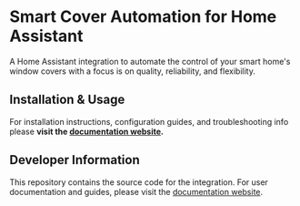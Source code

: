 # Smart Cover Automation for Home Assistant

A Home Assistant integration to automate the control of your smart home's window covers with a focus is on quality, reliability, and flexibility.

## Installation & Usage

For installation instructions, configuration guides, and troubleshooting info please **visit the [documentation website](https://helgeklein.github.io/ha-smart-cover-automation/).**

## Developer Information

This repository contains the source code for the integration. For user documentation and guides, please visit the [documentation website](https://helgeklein.github.io/ha-smart-cover-automation/).
